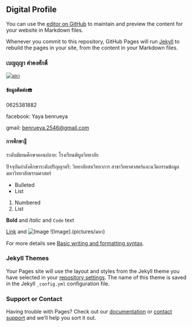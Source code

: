 ## Digital Profile

You can use the [editor on GitHub](https://github.com/benrueya/tu107/edit/gh-pages/index.md) to maintain and preview the content for your website in Markdown files.

Whenever you commit to this repository, GitHub Pages will run [Jekyll](https://jekyllrb.com/) to rebuild the pages in your site, from the content in your Markdown files.

### เบญฤญา คำคงศักดิ์
[![มหา](https://user-images.githubusercontent.com/94453652/143416524-fda35f68-8ca6-4495-979a-83c63a91b7b1.jpg)](src)
#### ข้อมูลติดต่อ☎️
0625381882

facebook: Yaya benrueya

gmail: benrueya.2546@gmail.com
#### การศึกษา📖
ระดับมัธยมศึกษาตอนปลาย: โรงเรียนพิบูลวิทยาลัย

ปัจจุบันกำลังศึกษาระดับปริญญาตรี: วิทยาลัยสหวิทยาการ สาขาวิทยาศาสตร์และนวัตกรรมข้อมูล มหาวิทยาลัยธรรมศาสตร์
- Bulleted
- List

1. Numbered
2. List

**Bold** and _Italic_ and `Code` text

[Link](url) and ![Image](src)
![Image].(pictures/มหา)


For more details see [Basic writing and formatting syntax](https://docs.github.com/en/github/writing-on-github/getting-started-with-writing-and-formatting-on-github/basic-writing-and-formatting-syntax).

### Jekyll Themes

Your Pages site will use the layout and styles from the Jekyll theme you have selected in your [repository settings](https://github.com/benrueya/tu107/settings/pages). The name of this theme is saved in the Jekyll `_config.yml` configuration file.

### Support or Contact

Having trouble with Pages? Check out our [documentation](https://docs.github.com/categories/github-pages-basics/) or [contact support](https://support.github.com/contact) and we’ll help you sort it out.
